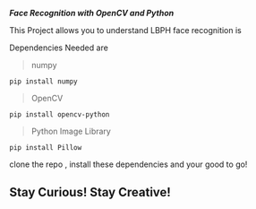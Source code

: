 ***Face Recognition with OpenCV and Python***

This Project allows you to understand LBPH face recognition is 

Dependencies Needed are

>numpy

    pip install numpy
    
>OpenCV

    pip install opencv-python

>Python Image Library

    pip install Pillow
    
clone the repo , install these dependencies and your good to go!
## Stay Curious! Stay Creative!
